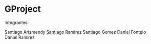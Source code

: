 # GProject
Integrantes:

Santiago Arismendy
Santiago Ramirez
Santiago Gomez
Daniel Fontelo
Daniel Ramirez
